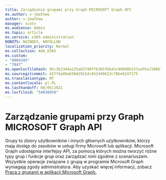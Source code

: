 ```yaml
---
title: Zarządzanie grupami przy Graph MICROSOFT Graph API
ms.author: v-jmathew
author: v-jmathew
manager: scotv
ms.audience: Admin
ms.topic: article
ms.service: o365-administration
ROBOTS: NOINDEX, NOFOLLOW
localization_priority: Normal
ms.collection: Adm_O365
ms.custom:
- "9004345"
- "7847"
ms.openlocfilehash: 95c3b2344a125a63740f7b365f6b43c99098b337aaf6a72086786ce6a7cb505d
ms.sourcegitcommit: b5f7da89a650d2915dc652449623c78be6247175
ms.translationtype: MT
ms.contentlocale: pl-PL
ms.lasthandoff: 08/05/2021
ms.locfileid: "54038050"
---
```

# <a name="use-microsoft-graph-api-to-manage-groups"></a>Zarządzanie grupami przy Graph MICROSOFT Graph API

Grupy to zbiory użytkowników i innych głównych użytkowników, którzy mają dostęp do zasobów w usługi firmy Microsoft lub aplikacji. Microsoft Graph udostępnia interfejsy API, za pomocą których można tworzyć różne typy grup i funkcje grup oraz zarządzać nimi zgodnie z scenariuszem. Wszystkie operacje związane z grupą w programie Microsoft Graph wymagają zgody administratora. Aby uzyskać więcej informacji, zobacz [Praca z grupami w aplikacji Microsoft Graph.](https://docs.microsoft.com/graph/api/resources/groups-overview)
